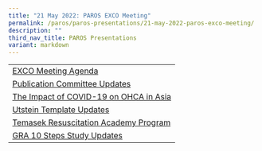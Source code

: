 ```yaml
---
title: "21 May 2022: PAROS EXCO Meeting"
permalink: /paros/paros-presentations/21-may-2022-paros-exco-meeting/
description: ""
third_nav_title: PAROS Presentations
variant: markdown
---
```

<table>
   <tbody>
      <tr>
         <td><a href="/files/PAROS%20Presentations/21%20May%202022:%20PAROS%20EXCO/1_exco-meeting-agenda_2022.pdf">EXCO Meeting Agenda</a></td>
		 </tr>
		 <tr>
         <td><a href="/files/PAROS%20Presentations/21%20May%202022:%20PAROS%20EXCO/2_publication-committtee-updates_2022.pdf">Publication Committee Updates</a></td>
		 </tr>
		 <tr>
         <td><a href="/files/PAROS%20Presentations/21%20May%202022:%20PAROS%20EXCO/3_the-impact-of-covid-19-on-ohca-in-asia-_2022.pdf">The Impact of COVID-19 on OHCA in Asia</a></td>
		 </tr>
		 <tr>
         <td><a href="/files/PAROS%20Presentations/21%20May%202022:%20PAROS%20EXCO/4_utstein-template-updates_2022.pdf">Utstein Template Updates</a></td>
		 </tr>
		 <tr>
         <td><a href="/files/PAROS%20Presentations/21%20May%202022:%20PAROS%20EXCO/5_temasek-resuscitation-academy-program_2022.pdf">Temasek Resuscitation Academy Program</a></td>
		 </tr>
		 <tr>
         <td><a href="/files/PAROS%20Presentations/21%20May%202022:%20PAROS%20EXCO/6_gra-10-steps-study-updates_2022_compressed.pdf">GRA 10 Steps Study Updates</a></td>
		 </tr>
	</tbody>
</table>
